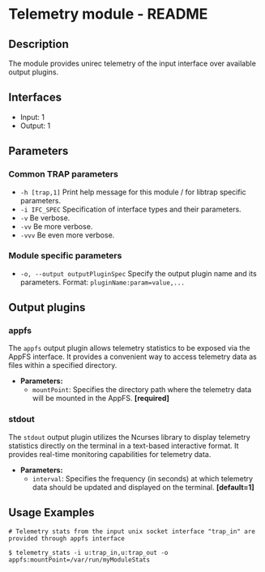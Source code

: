 # Telemetry module - README

## Description
The module provides unirec telemetry of the input interface over available output plugins.

## Interfaces
- Input: 1
- Output: 1

## Parameters
### Common TRAP parameters
- `-h [trap,1]`      Print help message for this module / for libtrap specific parameters.
- `-i IFC_SPEC`      Specification of interface types and their parameters.
- `-v`               Be verbose.
- `-vv`              Be more verbose.
- `-vvv`             Be even more verbose.

### Module specific parameters
- `-o, --output outputPluginSpec` Specify the output plugin name and its parameters. Format: `pluginName:param=value,...`

## Output plugins

### appfs

The `appfs` output plugin allows telemetry statistics to be exposed via the AppFS interface. It provides a convenient way to access telemetry data as files within a specified directory.

- **Parameters:**
  - `mountPoint`: Specifies the directory path where the telemetry data will be mounted in the AppFS. **[required]**

### stdout

The `stdout` output plugin utilizes the Ncurses library to display telemetry statistics directly on the terminal in a text-based interactive format. It provides real-time monitoring capabilities for telemetry data.

- **Parameters:**
  - `interval`: Specifies the frequency (in seconds) at which telemetry data should be updated and displayed on the terminal. **[default=1]**


## Usage Examples
```
# Telemetry stats from the input unix socket interface "trap_in" are provided through appfs interface

$ telemetry_stats -i u:trap_in,u:trap_out -o appfs:mountPoint=/var/run/myModuleStats
```
